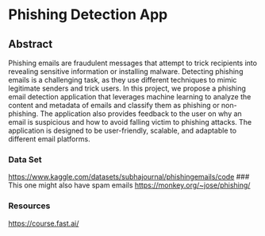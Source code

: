 # Phishing Detection App
<div align="center">
</div>


## Abstract
Phishing emails are fraudulent messages that attempt to trick recipients into revealing sensitive information or installing malware. Detecting phishing emails is a challenging task, as they use different techniques to mimic legitimate senders and trick users. In this project, we propose a phishing email detection application that leverages machine learning to analyze the content and metadata of emails and classify them as phishing or non-phishing. The application also provides feedback to the user on why an email is suspicious and how to avoid falling victim to phishing attacks. The application is designed to be user-friendly, scalable, and adaptable to different email platforms. 


### Data Set
https://www.kaggle.com/datasets/subhajournal/phishingemails/code   ### This one might also have spam emails
https://monkey.org/~jose/phishing/

### Resources
https://course.fast.ai/




